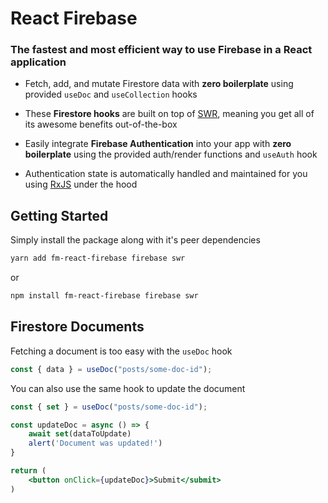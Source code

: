 # React Firebase

### The fastest and most efficient way to use Firebase in a React application

- Fetch, add, and mutate Firestore data with **zero boilerplate** using provided `useDoc` and `useCollection` hooks

- These **Firestore hooks** are built on top of [SWR](https://swr.vercel.app/), meaning you get all of its awesome benefits out-of-the-box

- Easily integrate **Firebase Authentication** into your app with **zero boilerplate** using the provided auth/render functions and `useAuth` hook

- Authentication state is automatically handled and maintained for you using [RxJS](https://rxjs.dev/) under the hood

## Getting Started

Simply install the package along with it's peer dependencies

```sh
yarn add fm-react-firebase firebase swr
```

or

```sh
npm install fm-react-firebase firebase swr
```

## Firestore Documents

Fetching a document is too easy with the `useDoc` hook

```js
const { data } = useDoc("posts/some-doc-id");
```

You can also use the same hook to update the document

```jsx
const { set } = useDoc("posts/some-doc-id");

const updateDoc = async () => {
    await set(dataToUpdate)
    alert('Document was updated!')
}

return (
    <button onClick={updateDoc}>Submit</submit>
)
```
